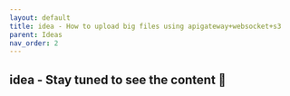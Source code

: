 ```yaml
---
layout: default
title: idea - How to upload big files using apigateway+websocket+s3
parent: Ideas
nav_order: 2
---
```


## idea - Stay tuned to see the content 🤗